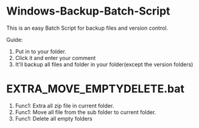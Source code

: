 # Windows-Backup-Batch-Script
This is an easy Batch Script for backup files and version control.

Guide: 

1. Put in to your folder.
2. Click it and enter your comment
3. It'll backup all files and folder in your folder(except the version folders)

# EXTRA_MOVE_EMPTYDELETE.bat

1. Func1: Extra all zip file in current folder.
2. Func1: Move all file from the sub folder to current folder.
3. Func1: Delete all empty folders
